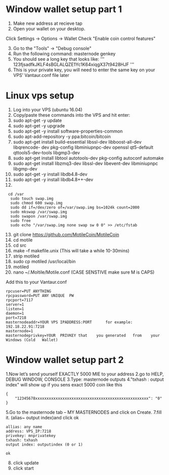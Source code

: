 #  Window wallet setup part 1

1. Make new address at recieve tap
2. Open your wallet on your desktop.

Click Settings -> Options -> Wallet
Check "Enable coin control features"

3. Go to the "Tools" -> "Debug console"
4. Run the following command: masternode genkey
5. You should see a long key that looks like:
'''
123fjsadfkJKLF4sBGLALQZE1Yc1K64xiqgX37t9428HJF
'''
6. This is your private key, you will need to enter the same key on your VPS’ 
Vantaur.conf file later

# Linux vps setup

1. Log into your VPS (ubuntu 16.04)
2. Copy/paste these commands into the VPS and hit enter: 
3. sudo apt-get -y update
4. sudo apt-get -y upgrade
5. sudo apt-get -y install software-properties-common
6. sudo apt-add-repository -y ppa:bitcoin/bitcoin
7. sudo apt-get install build-essential libssl-dev libboost-all-dev libqrencode-
dev pkg-config libminiupnpc-dev openssl qt5-default qttools5-dev-tools
libgmp3-dev
8. sudo apt-get install libtool autotools-dev pkg-config autoconf automake
9. sudo apt-get install libzmq3-dev libssl-dev libevent-dev libminiupnpc libgmp-dev
10. sudo apt-get -y install libdb4.8-dev
11. sudo apt-get -y install libdb4.8++-dev
12.
```
 cd /var
  sudo touch swap.img
  sudo chmod 600 swap.img
  sudo dd if=/dev/zero of=/var/swap.img bs=1024k count=2000
  sudo mkswap /var/swap.img
  sudo swapon /var/swap.img
  sudo free
  sudo echo "/var/swap.img none swap sw 0 0" >> /etc/fstab

```
13. git clone https://github.com/MotileCoin/MotileCoin
14. cd motile
15. cd src
16. make –f makefile.unix (This will take a while 10-30mins)
17. strip motiled
18. sudo cp motiled /usr/local/bin
19. motiled
20. nano ~/.Moltile/Motile.conf (CASE SENSTIVE make sure M is CAPS)

Add	this	to	your	Vantaur.conf
```
rpcuser=PUT	ANYTHING
rpcpassword=PUT	ANY	UNIQUE	PW
rpcport=7117
server=1
listen=1
daemon=1
port=7218
masternodeaddr=YOUR VPS	IPADDRESS:PORT		for	example:		192.18.22.91:7218
masternode=1
masternodeprivkey=YOUR	PRIVKEY	that	you	generated	from	your	Windows	(Cold	Wallet)
```
# Window wallet setup part 2

1.Now	let’s	send yourself	EXACTLY	5000 MIE	to	your address
2.go	to	HELP,	DEBUG	WINDOW,	CONSOLE
3.Type:	masternode	outputs
4."txhash : output index" will show up if you sens exact 5000 coin like this
```
{
    "12345678xxxxxxxxxxxxxxxxxxxxxxxxxxxxxxxxxxxxxxxxxxxxxxxxxx": "0"
}
```

5.Go	to	the	masternode	tab	– MY	MASTERNODES	and	click	on	Create.
7.fill it. (alias~ output index)and click ok
```
allias: any name
address: VPS_IP:7218
privekey: mnprivatekey
txhash: txhash
output index: outputindex (0 or 1)

ok
```
8. click update
9. click start


